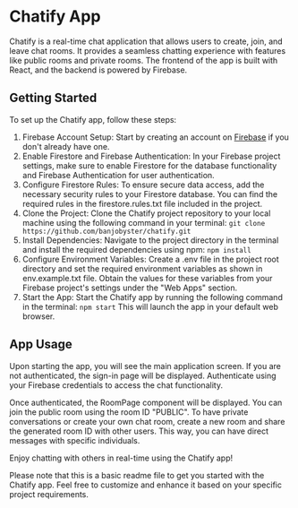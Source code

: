 <h1>Chatify App</h1>
Chatify is a real-time chat application that allows users to create, join, and leave chat rooms. It provides a seamless chatting experience with features like public rooms and private rooms. The frontend of the app is built with React, and the backend is powered by Firebase.

<h2>Getting Started</h2>
To set up the Chatify app, follow these steps:

<ol>
<li>Firebase Account Setup: Start by creating an account on <a href="https://firebase.google.com/">Firebase</a> if you don't already have one.</li>

<li>Enable Firestore and Firebase Authentication: In your Firebase project settings, make sure to enable Firestore for the database functionality and Firebase Authentication for user authentication.</li>

<li>Configure Firestore Rules: To ensure secure data access, add the necessary security rules to your Firestore database. You can find the required rules in the firestore.rules.txt file included in the project.</li>

<li>Clone the Project: Clone the Chatify project repository to your local machine using the following command in your terminal:
<code>git clone https://github.com/banjobyster/chatify.git</code>
</li>

<li>Install Dependencies: Navigate to the project directory in the terminal and install the required dependencies using npm: 
<code>npm install</code>
</li>

<li>Configure Environment Variables: Create a .env file in the project root directory and set the required environment variables as shown in env.example.txt file.
Obtain the values for these variables from your Firebase project's settings under the "Web Apps" section.</li>

<li>Start the App: Start the Chatify app by running the following command in the terminal:
<code>npm start</code>
This will launch the app in your default web browser.
</li>
</ol>

<h2>App Usage</h2>
Upon starting the app, you will see the main application screen. If you are not authenticated, the sign-in page will be displayed. Authenticate using your Firebase credentials to access the chat functionality.

Once authenticated, the RoomPage component will be displayed. You can join the public room using the room ID "PUBLIC". To have private conversations or create your own chat room, create a new room and share the generated room ID with other users. This way, you can have direct messages with specific individuals.

Enjoy chatting with others in real-time using the Chatify app!

Please note that this is a basic readme file to get you started with the Chatify app. Feel free to customize and enhance it based on your specific project requirements.
